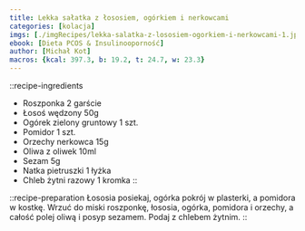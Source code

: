 ```yaml
---
title: Lekka sałatka z łososiem, ogórkiem i nerkowcami
categories: [kolacja]
imgs: [./imgRecipes/lekka-salatka-z-lososiem-ogorkiem-i-nerkowcami-1.jpg]
ebook: [Dieta PCOS & Insulinooporność]
author: [Michał Kot]
macros: {kcal: 397.3, b: 19.2, t: 24.7, w: 23.3}
---
```

::recipe-ingredients
- Roszponka 2 garście
- Łosoś wędzony 50g
- Ogórek zielony gruntowy 1 szt.
- Pomidor 1 szt.
- Orzechy nerkowca 15g
- Oliwa z oliwek 10ml
- Sezam 5g
- Natka pietruszki 1 łyżka
- Chleb żytni razowy 1 kromka
::

::recipe-preparation
Łososia posiekaj, ogórka pokrój w plasterki, a pomidora w kostkę. Wrzuć do miski roszponkę, łososia, ogórka, pomidora i orzechy, a całość polej oliwą i posyp sezamem. Podaj z chlebem żytnim.
::